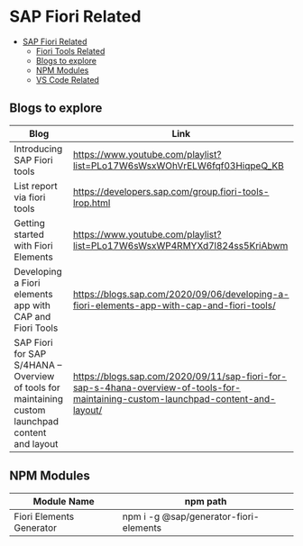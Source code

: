 # SAP Fiori Related
- [SAP Fiori Related](#sap-fiori-related)
  - [Fiori Tools Related](Fiori%20Tools%20Related/readme.md)
  - [Blogs to explore](#blogs-to-explore)
  - [NPM Modules](#npm-modules)
  - [VS Code Related](VS%20Code%20Related/readme.md)


## Blogs to explore
| Blog                                                     | Link                                                                                       |
| -------------------------------------------------------- | ------------------------------------------------------------------------------------------ |
| Introducing SAP Fiori tools                              | https://www.youtube.com/playlist?list=PLo17W6sWsxWOhVrELW6fqf03HiqpeQ_KB                   |
| List report via fiori tools                              | https://developers.sap.com/group.fiori-tools-lrop.html                                     |
| Getting started with Fiori Elements                      | https://www.youtube.com/playlist?list=PLo17W6sWsxWP4RMYXd7l824ss5KriAbwm                   |
| Developing a Fiori elements app with CAP and Fiori Tools | https://blogs.sap.com/2020/09/06/developing-a-fiori-elements-app-with-cap-and-fiori-tools/ |
|SAP Fiori for SAP S/4HANA – Overview of tools for maintaining custom launchpad content and layout|https://blogs.sap.com/2020/09/11/sap-fiori-for-sap-s-4hana-overview-of-tools-for-maintaining-custom-launchpad-content-and-layout/|

## NPM Modules
| Module Name              | npm path                               |
| ------------------------ | -------------------------------------- |
| Fiori Elements Generator | npm i -g @sap/generator-fiori-elements |

